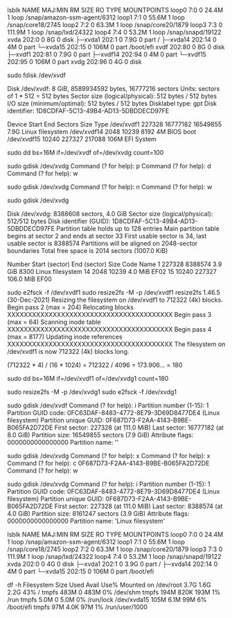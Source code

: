 lsblk
NAME     MAJ:MIN RM   SIZE RO TYPE MOUNTPOINTS
loop0      7:0    0  24.4M  1 loop /snap/amazon-ssm-agent/6312
loop1      7:1    0  55.6M  1 loop /snap/core18/2745
loop2      7:2    0  63.3M  1 loop /snap/core20/1879
loop3      7:3    0 111.9M  1 loop /snap/lxd/24322
loop4      7:4    0  53.2M  1 loop /snap/snapd/19122
xvda     202:0    0     8G  0 disk
├─xvda1  202:1    0   7.9G  0 part /
├─xvda14 202:14   0     4M  0 part
└─xvda15 202:15   0   106M  0 part /boot/efi
xvdf     202:80   0     8G  0 disk
├─xvdf1  202:81   0   7.9G  0 part
├─xvdf14 202:94   0     4M  0 part
└─xvdf15 202:95   0   106M  0 part
xvdg     202:96   0     4G  0 disk

sudo fdisk /dev/xvdf

Disk /dev/xvdf: 8 GiB, 8589934592 bytes, 16777216 sectors
Units: sectors of 1 * 512 = 512 bytes
Sector size (logical/physical): 512 bytes / 512 bytes
I/O size (minimum/optimal): 512 bytes / 512 bytes
Disklabel type: gpt
Disk identifier: 1D8CDFAF-5C13-49B4-AD13-5DBDDECD97FE

Device       Start      End  Sectors  Size Type
/dev/xvdf1  227328 16777182 16549855  7.9G Linux filesystem
/dev/xvdf14   2048    10239     8192    4M BIOS boot
/dev/xvdf15  10240   227327   217088  106M EFI System

sudo dd bs=16M if=/dev/xvdf of=/dev/xvdg count=100

sudo gdisk /dev/xvdg
Command (? for help): p
Command (? for help): d
Command (? for help): w

sudo gdisk /dev/xvdg
Command (? for help): n
Command (? for help): w

sudo gdisk /dev/xvdg

Disk /dev/xvdg: 8388608 sectors, 4.0 GiB
Sector size (logical/physical): 512/512 bytes
Disk identifier (GUID): 1D8CDFAF-5C13-49B4-AD13-5DBDDECD97FE
Partition table holds up to 128 entries
Main partition table begins at sector 2 and ends at sector 33
First usable sector is 34, last usable sector is 8388574
Partitions will be aligned on 2048-sector boundaries
Total free space is 2014 sectors (1007.0 KiB)

Number  Start (sector)    End (sector)  Size       Code  Name
   1          227328         8388574   3.9 GiB     8300  Linux filesystem
  14            2048           10239   4.0 MiB     EF02
  15           10240          227327   106.0 MiB   EF00

sudo e2fsck -f /dev/xvdf1
sudo resize2fs -M -p /dev/xvdf1
resize2fs 1.46.5 (30-Dec-2021)
Resizing the filesystem on /dev/xvdf1 to 712322 (4k) blocks.
Begin pass 2 (max = 204)
Relocating blocks             XXXXXXXXXXXXXXXXXXXXXXXXXXXXXXXXXXXXXXXX
Begin pass 3 (max = 64)
Scanning inode table          XXXXXXXXXXXXXXXXXXXXXXXXXXXXXXXXXXXXXXXX
Begin pass 4 (max = 8177)
Updating inode references     XXXXXXXXXXXXXXXXXXXXXXXXXXXXXXXXXXXXXXXX
The filesystem on /dev/xvdf1 is now 712322 (4k) blocks long.

(712322 * 4) / (16 * 1024) = 712322 / 4096 = 173.906... = 180

sudo dd bs=16M if=/dev/xvdf1 of=/dev/xvdg1 count=180

sudo resize2fs -M -p /dev/xvdg1
sudo e2fsck -f /dev/xvdg1

sudo gdisk /dev/xvdf
Command (? for help): i
Partition number (1-15): 1
Partition GUID code: 0FC63DAF-8483-4772-8E79-3D69D8477DE4 (Linux filesystem)
Partition unique GUID: 0F687D73-F2AA-4143-B9BE-B065FA2D72DE
First sector: 227328 (at 111.0 MiB)
Last sector: 16777182 (at 8.0 GiB)
Partition size: 16549855 sectors (7.9 GiB)
Attribute flags: 0000000000000000
Partition name: ''

sudo gdisk /dev/xvdg
Command (? for help): x
Command (? for help): x
Command (? for help): c
0F687D73-F2AA-4143-B9BE-B065FA2D72DE
Command (? for help): w

sudo gdisk /dev/xvdg
Command (? for help): i
Partition number (1-15): 1
Partition GUID code: 0FC63DAF-8483-4772-8E79-3D69D8477DE4 (Linux filesystem)
Partition unique GUID: 0F687D73-F2AA-4143-B9BE-B065FA2D72DE
First sector: 227328 (at 111.0 MiB)
Last sector: 8388574 (at 4.0 GiB)
Partition size: 8161247 sectors (3.9 GiB)
Attribute flags: 0000000000000000
Partition name: 'Linux filesystem'

lsblk
NAME     MAJ:MIN RM   SIZE RO TYPE MOUNTPOINTS
loop0      7:0    0  24.4M  1 loop /snap/amazon-ssm-agent/6312
loop1      7:1    0  55.6M  1 loop /snap/core18/2745
loop2      7:2    0  63.3M  1 loop /snap/core20/1879
loop3      7:3    0 111.9M  1 loop /snap/lxd/24322
loop4      7:4    0  53.2M  1 loop /snap/snapd/19122
xvda     202:0    0     4G  0 disk
├─xvda1  202:1    0   3.9G  0 part /
├─xvda14 202:14   0     4M  0 part
└─xvda15 202:15   0   106M  0 part /boot/efi

df -h
Filesystem      Size  Used Avail Use% Mounted on
/dev/root       3.7G  1.6G  2.2G  43% /
tmpfs           483M     0  483M   0% /dev/shm
tmpfs           194M  820K  193M   1% /run
tmpfs           5.0M     0  5.0M   0% /run/lock
/dev/xvda15     105M  6.1M   99M   6% /boot/efi
tmpfs            97M  4.0K   97M   1% /run/user/1000
